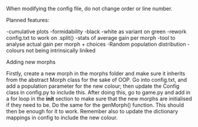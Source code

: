 When modifying the config file, do not change order or line number.


Planned features:

-cumulative plots
-formidability
-black
-white as variant on green
-rework config.txt to work on .split()
-stats of average gain per morph
-tool to analyse actual gain per morph + choices
-Random population distribution - colours not being intrinsically liniked


Adding new morphs

Firstly, create a new morph in the morphs folder and make sure it inherits from the abstract Morph class for the sake of OOP. Go into config.txt, and add a population parameter for the new colour; then update the Config class in config.py to include this. 
    After doing this, go to game.py and add in a for loop in the __init__ section to make sure that the new morphs are initialised if 
they need to be. Do the same for the genMorph() function. This should then be enough for it to work. Remember also to update the dictionary mappings in config to include the new colour.